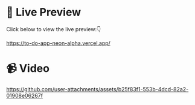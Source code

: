 # 👀 Live Preview

Click below to view the live preview:👇

https://to-do-app-neon-alpha.vercel.app/

# 📹 Video 

https://github.com/user-attachments/assets/b25f83f1-553b-4dcd-82a2-01908e06267f


